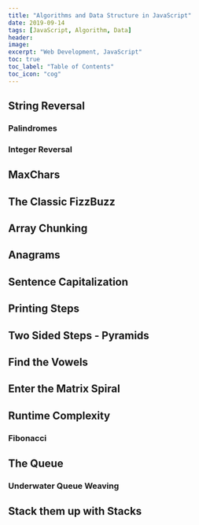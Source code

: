 ```yaml
---
title: "Algorithms and Data Structure in JavaScript"
date: 2019-09-14
tags: [JavaScript, Algorithm, Data]
header:
image:
excerpt: "Web Development, JavaScript"
toc: true
toc_label: "Table of Contents"
toc_icon: "cog"
---
```


## String Reversal

### Palindromes

### Integer Reversal

## MaxChars

## The Classic FizzBuzz

## Array Chunking

## Anagrams

## Sentence Capitalization

## Printing Steps

## Two Sided Steps - Pyramids

## Find the Vowels

## Enter the Matrix Spiral

## Runtime Complexity

### Fibonacci

## The Queue

### Underwater Queue Weaving

## Stack them up with Stacks


